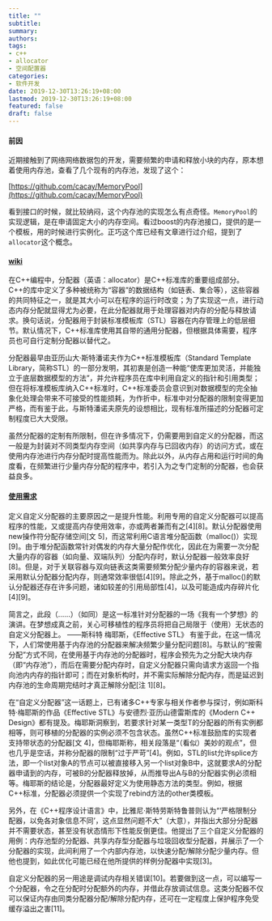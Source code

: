 ```yaml
---
title: ""
subtitle:
summary:
authors:
tags:
- c++
- allocator
- 空间配置器
categories:
- 软件开发
date: 2019-12-30T13:26:19+08:00
lastmod: 2019-12-30T13:26:19+08:00
featured: false
draft: false
---
```


#### 前因

近期接触到了网络网络数据包的开发，需要频繁的申请和释放小块的内存，原本想着使用内存池，查看了几个现有的内存池，发现了这个：

[https://github.com/cacay/MemoryPool](https://github.com/cacay/MemoryPool)

看到接口的时候，就比较纳闷，这个内存池的实现怎么有点奇怪。`MemoryPool`的实现逻辑，是在申请固定大小的内存空间。看过boost的内存池接口，提供的是一个模板，用的时候进行实例化。正巧这个库已经有文章进行过介绍，提到了`allocator`这个概念。

#### [wiki](https://zh.wikipedia.org/wiki/%E5%88%86%E9%85%8D%E5%99%A8_(C%2B%2B))

在C++编程中，分配器（英语：allocator）是C++标准库的重要组成部分。C++的库中定义了多种被统称为“容器”的数据结构（如链表、集合等），这些容器的共同特征之一，就是其大小可以在程序的运行时改变；为了实现这一点，进行动态内存分配就显得尤为必要，在此分配器就用于处理容器对内存的分配与释放请求。换句话说，分配器用于封装标准模板库（STL）容器在内存管理上的低层细节。默认情况下，C++标准库使用其自带的通用分配器，但根据具体需要，程序员也可自行定制分配器以替代之。

分配器最早由亚历山大·斯特潘诺夫作为C++标准模板库（Standard Template Library，简称STL）的一部分发明，其初衷是创造一种能“使库更加灵活，并能独立于底层数据模型的方法”，并允许程序员在库中利用自定义的指针和引用类型；但在将标准模板库纳入C++标准时，C++标准委员会意识到对数据模型的完全抽象化处理会带来不可接受的性能损耗，为作折中，标准中对分配器的限制变得更加严格，而有鉴于此，与斯特潘诺夫原先的设想相比，现有标准所描述的分配器可定制程度已大大受限。

虽然分配器的定制有所限制，但在许多情况下，仍需要用到自定义的分配器，而这一般是为封装对不同类型内存空间（如共享内存与已回收内存）的访问方式，或在使用内存池进行内存分配时提高性能而为。除此以外，从内存占用和运行时间的角度看，在频繁进行少量内存分配的程序中，若引入为之专门定制的分配器，也会获益良多。

#### [使用需求](https://zh.wikipedia.org/wiki/%E5%88%86%E9%85%8D%E5%99%A8_(C%2B%2B))

定义自定义分配器的主要原因之一是提升性能。利用专用的自定义分配器可以提高程序的性能，又或提高内存使用效率，亦或两者兼而有之[4][8]。默认分配器使用new操作符分配存储空间[文 5]，而这常利用C语言堆分配函数（malloc()）实现[9]。由于堆分配函数常针对偶发的内存大量分配作优化，因此在为需要一次分配大量内存的容器（如向量、双端队列）分配内存时，默认分配器一般效率良好[8]。但是，对于关联容器与双向链表这类需要频繁分配少量内存的容器来说，若采用默认分配器分配内存，则通常效率很低[4][9]。除此之外，基于malloc()的默认分配器还存在许多问题，诸如较差的引用局部性[4]，以及可能造成内存碎片化[4][9]。

简言之，此段（……）（如同）是这一标准针对分配器的一场《我有一个梦想》的演讲。在梦想成真之前，关心可移植性的程序员将把自己局限于（使用）无状态的自定义分配器上。
——斯科特 梅耶斯，《Effective STL》
有鉴于此，在这一情况下，人们常使用基于内存池的分配器来解决频繁少量分配问题[8]。与默认的“按需分配”方式不同，在使用基于内存池的分配器时，程序会预先为之分配大块内存（即“内存池”），而后在需要分配内存时，自定义分配器只需向请求方返回一个指向池内内存的指针即可；而在对象析构时，并不需实际解除分配内存，而是延迟到内存池的生命周期完结时才真正解除分配[注 1][8]。

在“自定义分配器”这一话题上，已有诸多C++专家与相关作者参与探讨，例如斯科特·梅耶斯的作品《Effective STL》与安德烈·亚历山德雷斯库的《Modern C++ Design》都有提及。梅耶斯洞察到，若要求针对某一类型T的分配器的所有实例都相等，则可移植的分配器的实例必须不包含状态。虽然C++标准鼓励库的实现者支持带状态的分配器[文 4]，但梅耶斯称，相关段落是“（看似）美妙的观点”，但也几乎是空话，并称分配器的限制“过于严苛”[4]。例如，STL的list允许splice方法，即一个list对象A的节点可以被直接移入另一个list对象B中，这就要求A的分配器申请到的内存，可被B的分配器释放掉，从而推导出A与B的分配器实例必须相等。梅耶斯的结论是，分配器最好定义为使用静态方法的类型。例如，根据C++标准，分配器必须提供一个实现了rebind方法的other类模板。

另外，在《C++程序设计语言》中，比雅尼·斯特劳斯特鲁普则认为“‘严格限制分配器，以免各对象信息不同’，这点显然问题不大”（大意），并指出大部分分配器并不需要状态，甚至没有状态情形下性能反倒更佳。他提出了三个自定义分配器的用例：内存池型的分配器、共享内存型分配器与垃圾回收型分配器，并展示了一个分配器的实现，此间利用了一个内部内存池，以快速分配/解除分配少量内存。但他也提到，如此优化可能已经在他所提供的样例分配器中实现[3]。

自定义分配器的另一用途是调试内存相关错误[10]。若要做到这一点，可以编写一个分配器，令之在分配时分配额外的内存，并借此存放调试信息。这类分配器不仅可以保证内存由同类分配器分配/解除分配内存，还可在一定程度上保护程序免受缓存溢出之害[11]。